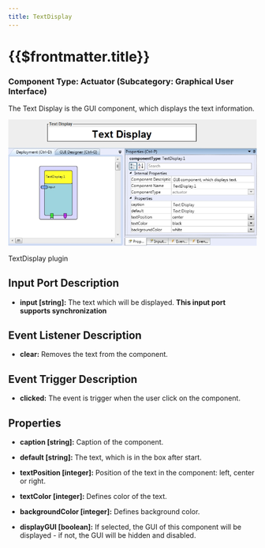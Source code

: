 ```yaml
---
title: TextDisplay
---
```


# {{$frontmatter.title}}

### Component Type: Actuator (Subcategory: Graphical User Interface)

The Text Display is the GUI component, which displays the text information.

![Screenshot: TextDisplay plugin](./img/textdisplay.jpg "Screenshot: TextDisplay plugin")

TextDisplay plugin

## Input Port Description

*   **input \[string\]:** The text which will be displayed. **This input port supports synchronization**

## Event Listener Description

*   **clear:** Removes the text from the component.

## Event Trigger Description

*   **clicked:** The event is trigger when the user click on the component.  
    

## Properties

*   **caption \[string\]:** Caption of the component.
*   **default \[string\]:** The text, which is in the box after start.
*   **textPosition \[integer\]:** Position of the text in the component: left, center or right.  
    
*   **textColor \[integer\]:** Defines color of the text.
*   **backgroundColor \[integer\]:** Defines background color.
*   **displayGUI \[boolean\]:** If selected, the GUI of this component will be displayed - if not, the GUI will be hidden and disabled.